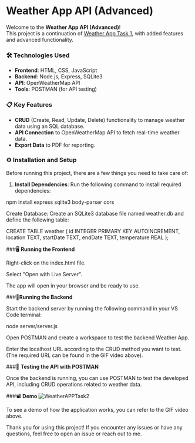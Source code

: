 # Weather App API (Advanced)

Welcome to the **Weather App API (Advanced)**!  
This project is a continuation of [Weather App Task 1](https://github.com/Fathan-Akbar-Nur-Habibi/WeatherAPP-Task1), with added features and advanced functionality.

### 🛠 Technologies Used
- **Frontend**: HTML, CSS, JavaScript
- **Backend**: Node.js, Express, SQLite3
- **API**: OpenWeatherMap API
- **Tools**: POSTMAN (for API testing)

### 📋 Key Features
- **CRUD** (Create, Read, Update, Delete) functionality to manage weather data using an SQL database.
- **API Connection** to OpenWeatherMap API to fetch real-time weather data.
- **Export Data** to PDF for reporting.

### ⚙️ Installation and Setup
Before running this project, there are a few things you need to take care of:

1. **Install Dependencies**:
   Run the following command to install required dependencies:

npm install express sqlite3 body-parser cors

Create Database: Create an SQLite3 database file named weather.db and define the following table:

CREATE TABLE weather (
    id INTEGER PRIMARY KEY AUTOINCREMENT,
    location TEXT,
    startDate TEXT,
    endDate TEXT,
    temperature REAL
);

###🖥 **Running the Frontend**

Right-click on the index.html file.

Select "Open with Live Server".

The app will open in your browser and be ready to use.


###🔧**Running the Backend**

Start the backend server by running the following command in your VS Code terminal:

node server/server.js

Open POSTMAN and create a workspace to test the backend Weather App.

Enter the localhost URL according to the CRUD method you want to test. (The required URL can be found in the GIF video above).


###📝 **Testing the API with POSTMAN**

Once the backend is running, you can use POSTMAN to test the developed API, including CRUD operations related to weather data.

###📽 **Demo**
![WeatherAPPTask2](https://github.com/user-attachments/assets/d68297db-a092-4d8e-9bdb-27814a6cbf81)


To see a demo of how the application works, you can refer to the GIF video above.

Thank you for using this project! If you encounter any issues or have any questions, feel free to open an issue or reach out to me.
